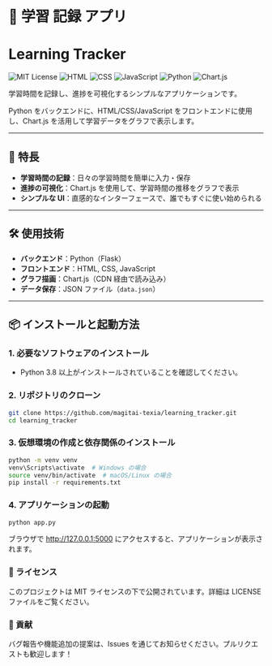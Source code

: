 # 📘 学習 記録 アプリ

# Learning Tracker

![MIT License](https://img.shields.io/badge/license-MIT-green.svg)
![HTML](https://img.shields.io/badge/HTML5-E34F26?logo=html5&logoColor=white)
![CSS](https://img.shields.io/badge/CSS3-1572B6?logo=css3&logoColor=white)
![JavaScript](https://img.shields.io/badge/JavaScript-F7DF1E?logo=javascript&logoColor=black)
![Python](https://img.shields.io/badge/Python-3776AB?logo=python&logoColor=white)
![Chart.js](https://img.shields.io/badge/Chart.js-FF6384?logo=chartdotjs&logoColor=white)


学習時間を記録し、進捗を可視化するシンプルなアプリケーションです。

Python をバックエンドに、HTML/CSS/JavaScript をフロントエンドに使用し、Chart.js を活用して学習データをグラフで表示します。

---

## 🚀 特長

- **学習時間の記録**：日々の学習時間を簡単に入力・保存
- **進捗の可視化**：Chart.js を使用して、学習時間の推移をグラフで表示
- **シンプルな UI**：直感的なインターフェースで、誰でもすぐに使い始められる

---

## 🛠 使用技術

- **バックエンド**：Python（Flask）
- **フロントエンド**：HTML, CSS, JavaScript
- **グラフ描画**：Chart.js（CDN 経由で読み込み）
- **データ保存**：JSON ファイル（`data.json`）

---

## 📦 インストールと起動方法

### 1. 必要なソフトウェアのインストール

- Python 3.8 以上がインストールされていることを確認してください。

### 2. リポジトリのクローン

```bash
git clone https://github.com/magitai-texia/learning_tracker.git
cd learning_tracker
```

### 3. 仮想環境の作成と依存関係のインストール

```bash
python -m venv venv
venv\Scripts\activate  # Windows の場合
source venv/bin/activate  # macOS/Linux の場合
pip install -r requirements.txt
```

### 4. アプリケーションの起動

```bash
python app.py
```

ブラウザで http://127.0.0.1:5000 にアクセスすると、アプリケーションが表示されます。

### 📝 ライセンス
このプロジェクトは MIT ライセンスの下で公開されています。詳細は LICENSE ファイルをご覧ください。

### 💬 貢献
バグ報告や機能追加の提案は、Issues を通じてお知らせください。プルリクエストも歓迎します！

